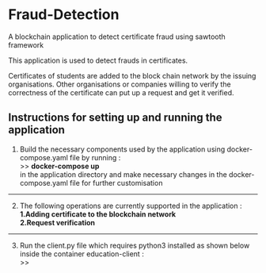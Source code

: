 # Fraud-Detection
 A blockchain application to detect certificate fraud using sawtooth framework

 This application is used to detect frauds in certificates.

Certificates of students are added to the block chain network by the issuing organisations. Other organisations or companies willing to verify the correctness of the certificate can put up a request and get it verified.

## Instructions for setting up and running the application
1. Build the necessary components used by the application using docker-compose.yaml file by running :</br>
\>> **docker-compose up** <br/>
in the application directory and make necessary changes in the docker-compose.yaml file for further customisation
***
2. The following operations are currently supported in the application :</br>
<b>  1.Adding certificate to the blockchain network</b></br>
<b>  2.Request verification </br> </b>
*** 
3. Run the client.py file which requires python3 installed as shown below inside the container education-client :</br>
\>> 

